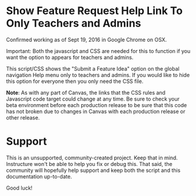 # Show Feature Request Help Link To Only Teachers and Admins
Confirmed working as of Sept 19, 2016 in Google Chrome on OSX.

Important: Both the javascript and CSS are needed for this to function if you want the option to appears for teachers and admins.

This script/CSS shows the "Submit a Feature Idea" option on the global navigation Help menu only to teachers and admins. If you would like to hide this option for everyone then you only need the CSS file.

**Note**: As with any part of Canvas, the links that the CSS rules and Javascript code target could change at any time. Be sure to check your beta environment before each production release to be sure that this code has not broken due to changes in Canvas with each production release or other release.

Support
======

This is an unsupported, community-created project. Keep that in mind.
Instructure won't be able to help you fix or debug this. That said, the
community will hopefully help support and keep both the script and this
documentation up-to-date.

Good luck!

